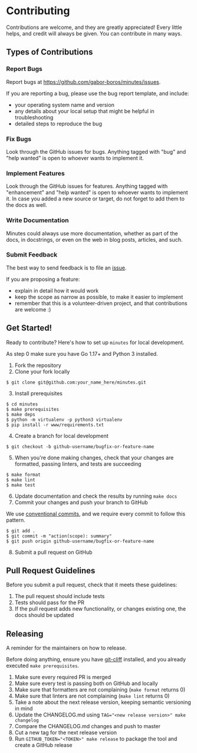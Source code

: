 # Contributing

Contributions are welcome, and they are greatly appreciated! Every little helps, and credit will always be given. You can contribute in many ways.

## Types of Contributions

### Report Bugs

Report bugs at <https://github.com/gabor-boros/minutes/issues>.

If you are reporting a bug, please use the bug report template, and include:

- your operating system name and version
- any details about your local setup that might be helpful in troubleshooting
- detailed steps to reproduce the bug

### Fix Bugs

Look through the GitHub issues for bugs. Anything tagged with "bug" and "help wanted" is open to whoever wants to implement it.

### Implement Features

Look through the GitHub issues for features. Anything tagged with "enhancement" and "help wanted" is open to whoever wants to implement it. In case you added a new source or target, do not forget to add them to the docs as well.

### Write Documentation

Minutes could always use more documentation, whether as part of the docs, in docstrings, or even on the web in blog posts, articles, and such.

### Submit Feedback

The best way to send feedback is to file an [issue](https://github.com/gabor-boros/minutes/issues).

If you are proposing a feature:

- explain in detail how it would work
- keep the scope as narrow as possible, to make it easier to implement
- remember that this is a volunteer-driven project, and that contributions are welcome :)

## Get Started!

Ready to contribute? Here's how to set up `minutes` for local development.

As step 0 make sure you have Go 1.17+ and Python 3 installed.

1. Fork the repository
2. Clone your fork locally

```shell
$ git clone git@github.com:your_name_here/minutes.git
```

3. Install prerequisites

```shell
$ cd minutes
$ make prerequisites
$ make deps
$ python -m virtualenv -p python3 virtualenv
$ pip install -r www/requirements.txt
```

4. Create a branch for local development

```shell
$ git checkout -b github-username/bugfix-or-feature-name
```

5. When you're done making changes, check that your changes are formatted, passing linters, and tests are succeeding

```shell
$ make format
$ make lint
$ make test
```

6. Update documentation and check the results by running `make docs`
7. Commit your changes and push your branch to GitHub

We use [conventional commits](https://www.conventionalcommits.org/en/v1.0.0-beta.2/), and we require every commit to
follow this pattern.

```shell
$ git add .
$ git commit -m "action(scope): summary"
$ git push origin github-username/bugfix-or-feature-name
```

8. Submit a pull request on GitHub

## Pull Request Guidelines

Before you submit a pull request, check that it meets these guidelines:

1. The pull request should include tests
2. Tests should pass for the PR
3. If the pull request adds new functionality, or changes existing one, the docs should be updated

## Releasing

A reminder for the maintainers on how to release.

Before doing anything, ensure you have [git-cliff](https://github.com/orhun/git-cliff) installed, and you already
executed `make prerequisites`.

1. Make sure every required PR is merged
2. Make sure every test is passing both on GitHub and locally
3. Make sure that formatters are not complaining (`make format` returns 0)
4. Make sure that linters are not complaining (`make lint` returns 0)
5. Take a note about the next release version, keeping semantic versioning in mind
6. Update the CHANGELOG.md using `TAG="<new release version>" make changelog`
7. Compare the CHANGELOG.md changes and push to master
8. Cut a new tag for the next release version 
9. Run `GITHUB_TOKEN="<TOKEN>" make release` to package the tool and create a GitHub release
